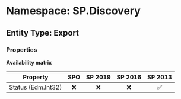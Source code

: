 # Namespace: SP.Discovery

## Entity Type: Export

### Properties

**Availability matrix**

Property | SPO | SP 2019 | SP 2016 | SP 2013
----------|:---:|:-------:|:-------:|:-------:
Status (Edm.Int32) | ❌ | ❌ | ❌ | ✅